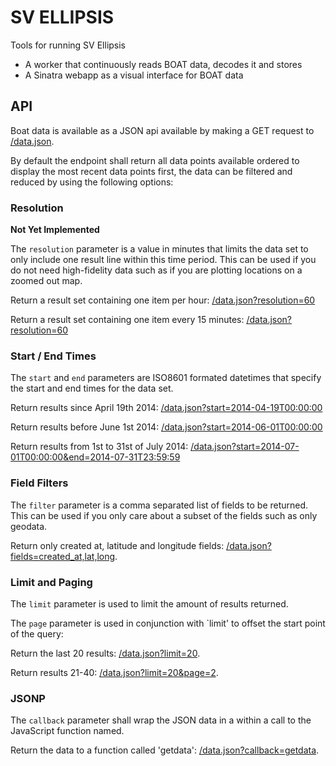 SV ELLIPSIS
===========

Tools for running SV Ellipsis


* A worker that continuously reads BOAT data, decodes it and stores
* A Sinatra webapp as a visual interface for BOAT data


API
---

Boat data is available as a JSON api available by making a GET request to
[/data.json](http://live.ellipsis.voyage/data.json).

By default the endpoint shall return all data points available ordered to
display the most recent data points first, the data can be filtered and reduced
by using the following options:

### Resolution

**Not Yet Implemented**

The `resolution` parameter is a value in minutes that limits the data set to
only include one result line within this time period. This can be used if you
do not need high-fidelity data such as if you are plotting locations on a zoomed
out map.

Return a result set containing one item per hour:
    [/data.json?resolution=60](http://live.ellipsis.voyage/data.json?resolution=60)

Return a result set containing one item every 15 minutes:
    [/data.json?resolution=60](http://live.ellipsis.voyage/data.json?resolution=15)


### Start / End Times

The `start` and `end` parameters are ISO8601 formated datetimes that specify
the start and end times for the data set.

Return results since April 19th 2014:
    [/data.json?start=2014-04-19T00:00:00](http://live.ellipsis.voyage/data.json?start=2014-04-19T00:00:00)

Return results before June 1st 2014:
    [/data.json?start=2014-06-01T00:00:00](http://live.ellipsis.voyage/data.json?start=2014-06-01T00:00:00)

Return results from 1st to 31st of July 2014:
    [/data.json?start=2014-07-01T00:00:00&end=2014-07-31T23:59:59](http://live.ellipsis.voyage/data.json?start=2014-07-01T00:00:00&end=2014-07-31T23:59:59)


### Field Filters

The `filter` parameter is a comma separated list of fields to be returned. This
can be used if you only care about a subset of the fields such as only geodata.

Return only created at, latitude and longitude fields:
    [/data.json?fields=created_at,lat,long](http://live.ellipsis.voyage/data.json?fields=created_at,lat,long).


### Limit and Paging

The `limit` parameter is used to limit the amount of results returned.

The `page` parameter is used in conjunction with `limit' to offset the start
point of the query:

Return the last 20 results:
    [/data.json?limit=20](http://live.ellipsis.voyage/data.json?limit=20).

Return results 21-40:
    [/data.json?limit=20&page=2](http://live.ellipsis.voyage/data.json?limit=20&page=2).

### JSONP

The `callback` parameter shall wrap the JSON data in a within a call to the
JavaScript function named.

Return the data to a function called 'getdata':
    [/data.json?callback=getdata](http://live.ellipsis.voyage/data.json?callback=getdata).

